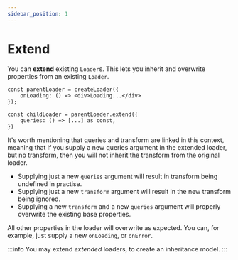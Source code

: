 ```yaml
---
sidebar_position: 1
---
```


# Extend

You can **extend** existing `Loader`s. This lets you inherit and overwrite properties from an existing `Loader`.

```tsx
const parentLoader = createLoader({
    onLoading: () => <div>Loading...</div>
});

const childLoader = parentLoader.extend({
    queries: () => [...] as const,
})
```

It's worth mentioning that queries and transform are linked in this context, meaning that if you supply a new queries argument in the extended loader, but no transform, then you will not inherit the transform from the original loader.

- Supplying just a new `queries` argument will result in transform being undefined in practise.
- Supplying just a new `transform` argument will result in the new transform being ignored.
- Supplying a new `transform` and a new `queries` argument will properly overwrite the existing base properties.

All other properties in the loader will overwrite as expected. You can, for example, just supply a new `onLoading`, or `onError`.

:::info
You may extend _extended_ loaders, to create an inheritance model.
:::
